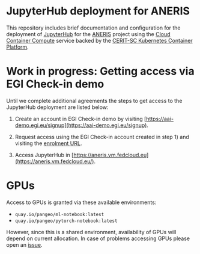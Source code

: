 # JupyterHub deployment for ANERIS

This repository includes brief documentation and configuration
for the deployment of [JupyterHub](https://jupyter.org/hub) for the 
[ANERIS](https://aneris.eu/) project using the
[Cloud Container Compute](https://www.egi.eu/service/cloud-container-compute/)
service backed by the
[CERIT-SC Kubernetes Container Platform](https://docs.cerit.io/en/docs/platform/overview).

# Work in progress: Getting access via EGI Check-in demo

Until we complete additional agreements the steps to get access
to the JupyterHub deployment are listed below:

1. Create an account in EGI Check-in demo
   by visiting [https://aai-demo.egi.eu/signup](https://aai-demo.egi.eu/signup).

2. Request access using the EGI Check-in account created in step 1) and visiting the
   [enrolment URL](https://aai-demo.egi.eu/auth/realms/id/account/#/enroll?groupPath=/vo.access.egi.eu).

3. Access JupyterHub in [https://aneris.vm.fedcloud.eu](https://aneris.vm.fedcloud.eu/).

# GPUs

Access to GPUs is granted via these available environments:
* `quay.io/pangeo/ml-notebook:latest`
* `quay.io/pangeo/pytorch-notebook:latest`

However, since this is a shared environment, availability of GPUs
will depend on current allocation. In case of problems accessing GPUs
please open an
[issue](https://github.com/sebastian-luna-valero/aneris-jupyterhub/issues).
